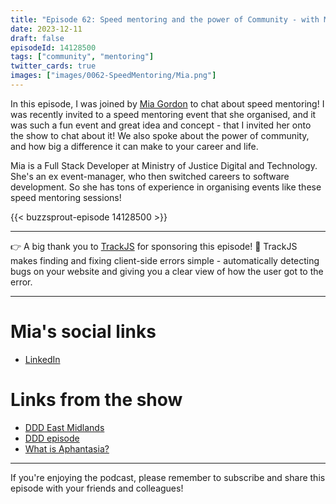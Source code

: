 ```yaml
---
title: "Episode 62: Speed mentoring and the power of Community - with Mia Gordon"
date: 2023-12-11
draft: false
episodeId: 14128500
tags: ["community", "mentoring"]
twitter_cards: true
images: ["images/0062-SpeedMentoring/Mia.png"]
---
```


In this episode, I was joined by [Mia Gordon](https://www.linkedin.com/in/mia-gordon-63940273/) to chat about speed mentoring! I was recently invited to a speed mentoring event that she organised, and it was such a fun event and great idea and concept - that I invited her onto the show to chat about it! We also spoke about the power of community, and how big a difference it can make to your career and life.

Mia is a Full Stack Developer at Ministry of Justice Digital and Technology. She's an ex event-manager, who then switched careers to software development. So she has tons of experience in organising events like these speed mentoring sessions!

{{< buzzsprout-episode 14128500 >}}

---

👉 A big thank you to [TrackJS](https://trackjs.com/) for sponsoring this episode! 🙏 TrackJS makes finding and fixing client-side errors simple - automatically detecting bugs on your website and giving you a clear view of how the user got to the error.

---

# Mia's social links

* [LinkedIn](https://www.linkedin.com/in/mia-gordon-63940273/)

# Links from the show

* [DDD East Midlands](https://dddeastmidlands.com/)
* [DDD episode](https://unhandledexceptionpodcast.com/posts/0006-ddd/)
* [What is Aphantasia?](https://aphantasia.com/what-is-aphantasia/)

---

If you're enjoying the podcast, please remember to subscribe and share this episode with your friends and colleagues!
